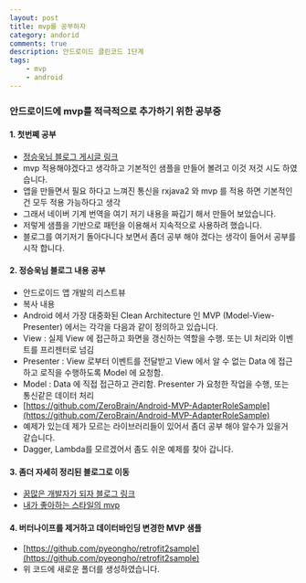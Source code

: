 ```yaml
---
layout: post
title: mvp를 공부하자 
category: andorid
comments: true
description: 안드로이드 클린코드 1단계
tags:
    - mvp
    - android
---
```




### 안드로이드에 mvp를 적극적으로 추가하기 위한 공부중

#### 1. 첫번쩨 공부
 - [정승욱님 블로그 게시글 링크](https://medium.com/@jsuch2362/adapter-누구냐-넌-data-view-2db7eff11c20#.779qihsc4)
 - mvp 적용해야겠다고 생각하고 기본적인 샘플을 만들어 볼려고 이것 저것 시도 하였습니다.
 - 앱을 만들면서 필요 하다고 느껴진 통신을 rxjava2 와 mvp 를 적용 하면 기본적인건 모두 적용 가능하다고 생각
 - 그래서 네이버 기계 번역을 여기 저기 내용을 짜깁기 해서 만들어 보았습니다.
 - 저렇게 샘플을 기반으로 패턴을 이용해서 지속적으로 사용하려 했습니다.
 - 블로그를 여기저기 돌아다니다 보면서 좀더 공부 해야 겠다는 생각이 들어서 공부를 시작 합니다.

#### 2. 정승욱님 블로그 내용 공부
 - 안드로이드 앱 개발의 리스트뷰 
 - 복사 내용 
 - Android 에서 가장 대중화된 Clean Architecture 인 MVP (Model-View-Presenter) 에서는 각각을 다음과 같이 정의하고 있습니다.
  - View : 실제 View 에 접근하고 화면을 갱신하는 역할을 수행. 또는 UI 처리와 이벤트를 프리젠터로 넘김
  - Presenter : View 로부터 이벤트를 전달받고 View 에서 알 수 없는 Data 에 접근하고 로직을 수행하도록 Model 에 요청함. 
  - Model : Data 에 직접 접근하고 관리함. Presenter 가 요청한 작업을 수행, 또는 통신같은 데이터 처리
 - [https://github.com/ZeroBrain/Android-MVP-AdapterRoleSample](https://github.com/ZeroBrain/Android-MVP-AdapterRoleSample)
  - 예제가 있는데 제가 모르는 라이브러리들이 있어서 좀더 공부 해야 알수가 있을거 같습니다.
  - Dagger, Lambda를 모르겠어서 좀도 쉬운 예제를 찾아 갑니다. 
  
#### 3. 좀더 자세히 정리된 블로그로 이동
 - [꿈많은 개발자가 되자 블로그 링크](http://thdev.tech/androiddev/2016/06/14/Android-TODO-MVP-Example.html)
 - [내가 좋아하는 스타일의 mvp ](https://github.com/antoniolg/androidmvp)

#### 4. 버터나이프를 제거하고 데이터바인딩 변경한 MVP 샘플
 -  [https://github.com/pyeongho/retrofit2sample](https://github.com/pyeongho/retrofit2sample)
 - 위 코드에 새로운 폴더를 생성하였습니다. 